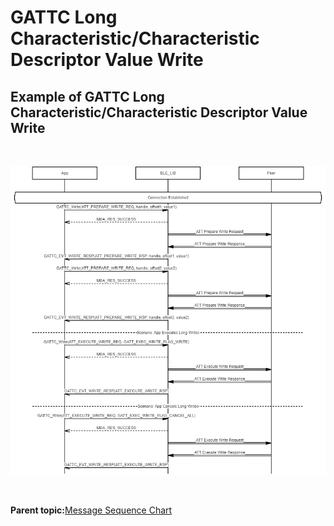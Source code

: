 # GATTC Long Characteristic/Characteristic Descriptor Value Write

## Example of GATTC Long Characteristic/Characteristic Descriptor Value Write

<br />

![](GUID-CF2D1F59-0E47-4701-B92E-F0CF053019BD-low.png)

<br />

**Parent topic:**[Message Sequence Chart](GUID-F222E22D-493E-4F16-8480-6F7AAD168EB9.md)

